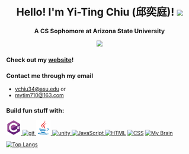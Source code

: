 

<h1 align="center"> Hello! I'm Yi-Ting Chiu (邱奕庭)! <img src="https://raw.githubusercontent.com/MartinHeinz/MartinHeinz/master/wave.gif" width="40"></h1>
<h3 align="center">A CS Sophomore at Arizona State University</h3>

<p align="center">
<a href="https://www.linkedin.com/in/yi-ting-chiu/"><img src="https://img.shields.io/badge/LinkedIn-blue?style=flat&logo=linkedin&labelColor=blue"></a>
</p>

### Check out my [website](https://t41372.github.io/)!

### Contact me through my email

- ychiu34@asu.edu or
- mytim710@163.com

### Build fun stuff with:
<p align="left"> 
  <a href="https://www.w3schools.com/cs/" target="_blank"> <img src="https://raw.githubusercontent.com/devicons/devicon/master/icons/csharp/csharp-original.svg" alt="csharp" width="40" height="40"/> </a> 
  <a href="https://git-scm.com/" target="_blank"> <img src="https://www.vectorlogo.zone/logos/git-scm/git-scm-icon.svg" alt="git" width="40" height="40"/> </a>
  <a href="https://www.java.com" target="_blank"> <img src="https://raw.githubusercontent.com/devicons/devicon/master/icons/java/java-original.svg" alt="java" width="40" height="40"/> </a> 
  <a href="https://unity.com/" target="_blank"> <img src="https://www.vectorlogo.zone/logos/unity3d/unity3d-icon.svg" alt="unity" width="40" height="40"/> </a>
  <a href="https://www.javascript.com/"> <img src="https://cdn.jsdelivr.net/gh/devicons/devicon/icons/javascript/javascript-original.svg" alt="JavaScript" width="40" height="40" /> </a>
  <a href="https://html.spec.whatwg.org/" title ="HTML"><img src="https://cdn.jsdelivr.net/gh/devicons/devicon/icons/html5/html5-original-wordmark.svg" alt="HTML" width="40" height="40"/></a>
  <a href="https://www.w3.org/TR/CSS/" title ="CSS"><img src="https://cdn.jsdelivr.net/gh/devicons/devicon/icons/css3/css3-original-wordmark.svg" alt="CSS" width="40" height="40"/></a>
  <a href="https://github.com/t41372#build-fun-stuff-with" title ="My Brain"><img src="http://pngimg.com/uploads/brain/brain_PNG15.png" alt="My Brain" width="40" height="40"/></a>
  
  </p>


[![Top Langs](https://github-readme-stats.vercel.app/api/top-langs/?username=t41372&layout=compact)](https://github.com/anuraghazra/github-readme-stats)
